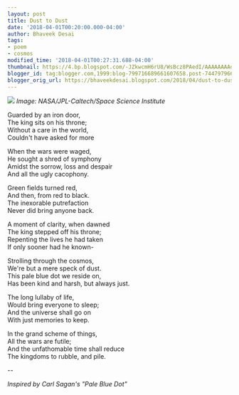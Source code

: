 ```yaml
---
layout: post
title: Dust to Dust
date: '2018-04-01T00:20:00.000-04:00'
author: Bhaveek Desai
tags:
- poem
- cosmos
modified_time: '2018-04-01T00:27:31.688-04:00'
thumbnail: https://4.bp.blogspot.com/-JZkwcmH6rU8/WsBcz8PAedI/AAAAAAAAdVo/qmPj_fJFIVEJc0B1qrCS9wgieiD9flXKQCLcBGAs/s72-c/PIA17171.jpg
blogger_id: tag:blogger.com,1999:blog-799716689661607658.post-7447979667024523845
blogger_orig_url: https://bhaveekdesai.blogspot.com/2018/04/dust-to-dust.html
---
```


![](https://4.bp.blogspot.com/-JZkwcmH6rU8/WsBcz8PAedI/AAAAAAAAdVo/qmPj_fJFIVEJc0B1qrCS9wgieiD9flXKQCLcBGAs/s640/PIA17171.jpg)
*Image: NASA/JPL-Caltech/Space Science Institute*

Guarded by an iron door,  
The king sits on his throne;  
Without a care in the world,  
Couldn't have asked for more  

When the wars were waged,  
He sought a shred of symphony  
Amidst the sorrow, loss and despair  
And all the ugly cacophony.  

Green fields turned red,  
And then, from red to black.  
The inexorable putrefaction  
Never did bring anyone back.  

A moment of clarity, when dawned  
The king stepped off his throne;  
Repenting the lives he had taken  
If only sooner had he known-  

Strolling through the cosmos,  
We're but a mere speck of dust.  
This pale blue dot we reside on,  
Has been kind and harsh, but always just.  

The long lullaby of life,  
Would bring everyone to sleep;  
And the universe shall go on  
With just memories to keep.  

In the grand scheme of things,  
All the wars are futile;  
And the unfathomable time shall reduce  
The kingdoms to rubble, and pile.  

--

*Inspired by Carl Sagan's "Pale Blue Dot"*
